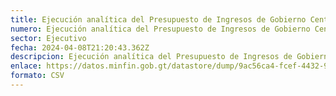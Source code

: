```yaml
---
title: Ejecución analítica del Presupuesto de Ingresos de Gobierno Central 2023.
numero: Ejecución analítica del Presupuesto de Ingresos de Gobierno Central 2023.
sector: Ejecutivo
fecha: 2024-04-08T21:20:43.362Z
descripcion: Ejecución analítica del Presupuesto de Ingresos de Gobierno Central 2023.
enlace: https://datos.minfin.gob.gt/datastore/dump/9ac56ca4-fcef-4432-9cf5-c1283d994c4d
formato: CSV
---
```

